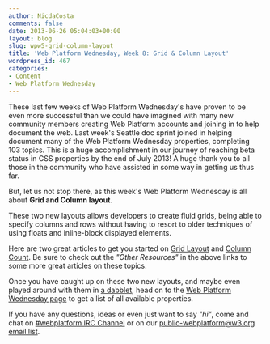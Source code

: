 ```yaml
---
author: NicdaCosta
comments: false
date: 2013-06-26 05:04:03+00:00
layout: blog
slug: wpw5-grid-column-layout
title: 'Web Platform Wednesday, Week 8: Grid & Column Layout'
wordpress_id: 467
categories:
- Content
- Web Platform Wednesday
---
```


These last few weeks of Web Platform Wednesday's have proven to be even more successful than we could have imagined with many new community members creating Web Platform accounts and joining in to help document the web. Last week's Seattle doc sprint joined in helping document many of the Web Platform Wednesday properties, completing 103 topics. This is a huge accomplishment in our journey of reaching beta status in CSS properties by the end of July 2013! A huge thank you to all those in the community who have assisted in some way in getting us thus far.

But, let us not stop there, as this week's Web Platform Wednesday is all about **Grid and Column layout**.

These two new layouts allows developers to create fluid grids, being able to specify columns and rows without having to resort to older techniques of using floats and inline-block displayed elements.

Here are two great articles to get you started on [Grid Layout](http://css-tricks.com/almanac/properties/g/grid/) and [Column Count](http://css-tricks.com/almanac/properties/c/columns/). Be sure to check out the _"Other Resources"_ in the above links to some more great articles on these topics.

Once you have caught up on these two new layouts, and maybe even played around with them in [a dabblet](http://dabblet.com/gist/5862455), head on to the [Web Platform Wednesday page](http://docs.webplatform.org/wiki/Meta:web_platform_wednesday#Tasks) to get a list of all available properties.

If you have any questions, ideas or even just want to say _"hi"_, come and chat on [#webplatform IRC Channel](http://webchat.freenode.net/?channels=webplatform) or on our [public-webplatform@w3.org email list](mailto:public-webplatform@w3.org).
